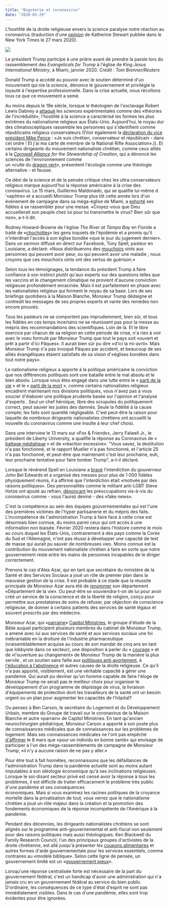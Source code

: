 ```yaml
---
title: "Bigoterie et coronavirus"
date: "2020-03-29"
---
```


L'hostilité de la droite religieuse envers la science paralyse notre réaction au coronavirus (traduction d'une _[opinion](https://www.nytimes.com/2020/03/27/opinion/coronavirus-trump-evangelicals.html)_ de Katherine Stewart publiée dans le New York Times le 27 mars 2020).

![](https://blog.atlant.is/wp-content/uploads/2020/03/trump-king-jesus.jpg)

Le président Trump participe à une prière avant de prendre la parole lors du rassemblement des _Evangelicals for Trump_ à l'église de _King Jesus International Ministry_, à Miami, janvier 2020. _Crédit : Tom Brenner/Reuters_

Donald Trump a accédé au pouvoir avec le soutien déterminé d'un mouvement qui nie la science, dénonce le gouvernement et privilégie la loyauté à l'expertise professionnelle. Dans la crise actuelle, nous récoltons tous ce que ce mouvement a semé.

Au moins depuis le 19e siècle, lorsque le théologien de l'esclavage Robert Lewis Dabney a [attaqué](http://www.newhopefairfax.org/files/Dabney_Theo-logical_Limites_of_Science.pdf) les sciences expérimentales comme des «théories de l'incrédulité», l'hostilité à la science a caractérisé les formes les plus extrêmes du nationalisme religieux aux États-Unis. Aujourd'hui, le noyau dur des climatosceptiques rassemble les personnes qui s'identifient comme républicains religieux conservateurs ((Voir également la [déclaration du vice président Mike Pence](https://twitter.com/vp/status/992485053358845953) : «Je suis chrétien, conservateur et républicain - dans cet ordre ! Et j'ai ma carte de membre de la National Rifle Association».)). Et certains dirigeants du mouvement nationaliste chrétien, comme ceux alliés à la _[Cornwall Alliance](https://cornwallalliance.org/) for the Stewardship of Creation_, qui a dénoncé les sciences de l'environnement comme  
un «culte du [dragon vert](https://cornwallalliance.org/2010/11/sounding-the-alarm-about-dangerous-environmental-extremism-explosive-new-dvd-series-resisting-the-green-dragon-now-being-distributed-nationally-and-abroad/)», présentent l'écologie comme une théologie alternative - et fausse.

Ce déni de la science et de la pensée critique chez les ultra conservateurs religieux marque aujourd'hui la réponse américaine à la crise des coronavirus. Le 15 mars, Guillermo Maldonado, qui se qualifie lui-même d '«apôtre» et a accueilli Monsieur Trump plus tôt cette année lors d'un événement de campagne dans sa méga-église de Miami, a [exhorté](https://www.miamiherald.com/news/local/community/miami-dade/article241209151.html) ses fidèles à se rassembler pour une messe. «Croyez-vous que Dieu accueillerait son peuple chez lui pour lui transmettre le virus? Bien sûr que non», a-t-il dit.

Rodney Howard-Browne de l'église _The River at Tampa Bay_ en Floride a traité de «[chochottes](https://www.lgbtqnation.com/2020/03/pastor-laid-hands-trump-says-avoiding-coronavirus-pansies/)» les gens inquiets de l'épidémie et a promis qu'il n'interdirait l'accès à son église bondée «que le jour du jugement dernier». Dans un sermon diffusé en direct sur Facebook, Tony Spell, pasteur en Louisiane, a déclaré: «Nous distribuerons des [mouchoirs](https://www.newsweek.com/pastor-holds-service-over-1000-parishoners-defiance-large-gathering-ban-1493113) oints aux personnes qui peuvent avoir peur, ou qui peuvent avoir une maladie ; nous croyons que ces mouchoirs oints ont des vertus de guérison.»

Selon tous les témoignages, la tendance du président Trump à faire confiance à son instinct plutôt qu'aux experts sur des questions telles que les vaccins et le changement climatique ne provient d'aucune conviction religieuse profondément enracinée. Mais il est parfaitement en phase avec les nationalistes religieux qui forment le noyau de sa base. Lors de ses briefings quotidiens à la Maison Blanche, Monsieur Trump dédaigne et contredit les messages de ses propres experts et vante des remèdes non encore prouvés.

Tous les pasteurs ne se comportent pas imprudemment, bien sûr, et tous les fidèles en ces temps incertains ne se réunissent pas pour la messe au mépris des recommandations des scientifiques. Loin de là. Et le libre exercice par chacun de sa religion en cette période de crise, n'a rien à voir avec le voeu formulé par Monsieur Trump que tout le pays soit «ouvert et prêt à partir d'ici Pâques». Il aurait bien sûr pu dire «d'ici la mi-avril». Mais Monsieur Trump n'a pas invoqué Pâques par accident, et beaucoup de ses alliés évangéliques étaient satisfaits de sa vision d'«églises bondées dans tout notre pays».

Le nationalisme religieux a apporté à la politique américaine la conviction que nos différences politiques sont une bataille entre le mal absolu et le bien absolu. Lorsque vous êtes engagé dans une lutte entre le « [parti de la vie](https://davidson.house.gov/media-center/press-releases/rep-davidson-remembers-phyllis-schlafly) » et le « [parti de la mort](https://www.amazon.com/Party-Death-Democrats-Courts-Disregard/dp/1596980044) », comme certains nationalistes religieux encadrent maintenant nos divisions politiques, vous n'avez pas à vous soucier d'élaborer une politique prudente basée sur l'opinion et l'analyse d'experts . Seul un chef héroïque, libre des scrupules du politiquement correct, peut sauver les justes des damnés. Seule la fidélité à la cause compte; les faits sont quantité négligeable. C'est peut-être la raison pour laquelle de nombreux dirigeants nationalistes chrétiens ont accueilli la nouvelle du coronavirus comme une insulte à leur chef choisi.

Dans une interview le 13 mars sur «Fox & Friends», Jerry Falwell Jr., le président de Liberty University, a qualifié la réponse au Coronavirus de « [battage médiatique](https://www.thedailybeast.com/jerry-falwell-jr-suggests-to-fox-and-friends-that-north-korea-created-the-coronavirus) » et de «réaction excessive». "Vous savez, la destitution n'a pas fonctionné, et le rapport Mueller n'a pas fonctionné, et l'article 25 n'a pas fonctionné, et peut-être que maintenant c'est leur prochaine, euh, leur prochaine tentative pour faire tomber Trump", a-t-il déclaré.

Lorsque le révérend Spell en Louisiane a [bravé](https://www.nbcnews.com/news/us-news/louisiana-pastor-defies-coronavirus-order-draws-over-1-000-people-n1168501) l'interdiction du gouverneur John Bel Edwards et a organisé des messes pour plus de 1 000 fidèles physiquement réunis, il a affirmé que l'interdiction était «motivée par des raisons politiques». Des personnalités comme le militant anti-LGBT Steve Hotze ont ajouté au refrain, [dénonçant](https://www.youtube.com/watch?v=OQgsJL5_EbI&feature=youtu.be) les préoccupations vis-à-vis du coronavirus comme - 
vous l'aurez deviné - des «fake news».

C'est la compétence au sein des équipes gouvernementales qui est l'une des premières victimes de l'hyper partisanerie et du mépris des faits. L'incompétence de l'administration Trump à faire face à cette crise est désormais bien connue, du moins parmi ceux qui ont accès à une information non biaisée. Février 2020 restera dans l'histoire comme le mois au cours duquel les États-Unis, contrairement à des pays comme la Corée du Sud et l'Allemagne, n'ont pas réussi à développer une capacité de test de masse qui aurait pu sauver de nombreuses vies. Moins connue est la contribution du mouvement nationaliste chrétien à faire en sorte que notre gouvernement reste entre les mains de personnes incapables de le diriger correctement.

Prenons le cas d'Alex Azar, qui en tant que secrétaire du ministère de la Santé et des Services Sociaux a joué un rôle de premier plan dans la mauvaise gestion de la crise. Il est probable à ce stade que la réussite principale de Monsieur Azar aura été de [renommer](https://www.hhs.gov/about/news/2020/01/23/hhs-secretary-azar-statement-on-march-for-life.html) son département «Département de la vie». Ou peut-être se souviendra-t-on de lui pour avoir créé un service de la conscience et de la liberté de religion, conçu pour permettre aux prestataires de soins de refuser, par objection de conscience religieuse, de donner à certains patients des services de santé légaux et souvent prescrits par des médecins.

Monsieur Azar, qui «[parraine](https://capmin.org/ministries/washington-dc/white-house-cabinet-sponsors/)» [Capitol Ministries](https://www.nytimes.com/2018/12/31/opinion/trump-evangelicals-cyrus-king.html), le groupe d'étude de la Bible auquel participent plusieurs membres du cabinet de Monsieur Trump, a amené avec lui aux services de santé et aux services sociaux une foi inébranlable en la droiture de l'industrie pharmaceutique (vraisemblablement acquise au cours de son mandat de cinq ans en tant que lobbyiste dans ce secteur), une disposition à parler du « [courage](https://www.hhs.gov/about/leadership/secretary/speeches/2018-speeches/remarks-to-the-heritage-foundation.html) » et de «l'ouverture au changement» de Monsieur Trump de la manière la plus servile , et un soutien sans faille aux [politiques anti-avortement](https://www.latimes.com/politics/story/2020-01-24/trump-administration-moves-against-california-on-abortion-coverage), à [l'éducation à l'abstinence](https://www.teenvogue.com/story/planned-parenthood-sues-over-abstinence-only-sex-ed) et autres causes de la droite religieuse. Ce qu'il n'a pas apporté, visiblement, est une véritable capacité à gérer une pandémie. Qui aurait pu deviner qu'un homme capable de faire l'éloge de Monsieur Trump ne serait pas le meilleur choix pour organiser le développement d'un programme de dépistage de virus, la livraison d'équipements de protection dont les travailleurs de la santé ont un besoin urgent ou un plan pour augmenter les capacités de l'hôpital?

Ou pensez à Ben Carson, le secrétaire du Logement et du Développement Urbain, membre du Groupe de travail sur le coronavirus de la Maison Blanche et autre «parrain» de Capitol Ministries. En tant qu'ancien neurochirurgien pédiatrique, Monsieur Carson a apporté à son poste plus de connaissances médicales que de connaissances sur les problèmes de logement. Mais ses connaissances médicales ne l'ont pas empêché [d'affirmer](https://abcnews.go.com/Politics/week-transcript-20-sen-bernie-sanders-dr-ben/story?id=69465733) le 8 mars que «pour un individu en bonne santé» qui envisage de participer à l'un des méga-rassemblements de campagne de Monsieur Trump, «il n'y a aucune raison de ne pas y aller.»

Pour être tout à fait honnêtes, reconnaissons que les défaillances de l'administration Trump dans la pandémie actuelle sont au moins autant imputables à son idéologie économique qu'à ses inclinations religieuses. Lorsque le soi-disant secteur privé est censé avoir la réponse à tous les problèmes, il est difficile de traiter efficacement le problème très public d'une pandémie et ses conséquences  
économiques. Mais si vous examinez les racines politiques de la croyance mortelle dans la privatisation de tout, vous verrez que le nationalisme chrétien a joué un rôle majeur dans la création et la promotion des fondements économiques de la réponse incompétente de l'Amérique à la pandémie.

Pendant des décennies, les dirigeants nationalistes chrétiens se sont alignés sur le programme anti-gouvernemental et anti-fiscal non seulement pour des raisons politiques mais aussi théologiques. Ken Blackwell du Family Research Council, l'un des principaux groupes d'activistes de la droite chrétienne, est allé jusqu'à présenter les [coupons alimentaires](https://www.frc.org/op-eds/trump-and-welfare-reform-no-more-free-lunch) et autres formes d'aide gouvernementale pour les services essentiels, comme contraires au «modèle biblique». Selon cette ligne de pensée, un gouvernement limité est un «[gouvernement pieux](https://www.acton.org/pub/religion-liberty/volume-7-number-1/biblical-foundations-limited-government)».

Lorsqu'une réponse centralisée forte est nécessaire de la part du gouvernement fédéral, c'est un handicap d'avoir une administration qui n'a jamais cru en un gouvernement fédéral au service du bien public. D'ordinaire, les conséquences de ce type d'état d'esprit ne sont pas immédiatement visibles. Dans le cas d'une pandémie, elles sont trop évidentes pour être ignorées.
